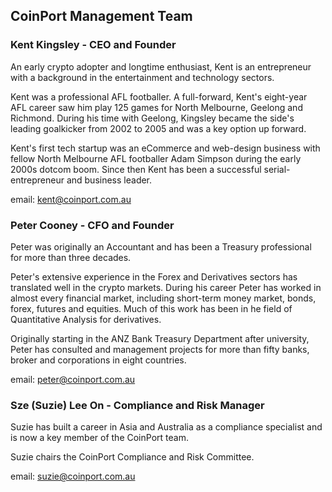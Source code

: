 ## CoinPort Management Team

### Kent Kingsley - CEO and Founder
An early crypto adopter and longtime enthusiast, Kent is an entrepreneur with a background in the entertainment and technology sectors. 

Kent was a professional AFL footballer. A full-forward, Kent's eight-year AFL career saw him play 125 games for North Melbourne, Geelong and Richmond. During his time with Geelong, Kingsley became the side's leading goalkicker from 2002 to 2005 and was a key option up forward.

Kent's first tech startup was an eCommerce and web-design business with fellow North Melbourne AFL footballer Adam Simpson during the early 2000s dotcom boom. Since then Kent has been a successful serial-entrepreneur and business leader.

email: kent@coinport.com.au

### Peter Cooney - CFO and Founder
Peter was originally an Accountant and has been a Treasury professional for more than three decades. 

Peter's extensive experience in the Forex and Derivatives sectors has translated well in the crypto markets. During his career Peter has worked in almost every financial market, including short-term money market, bonds, forex, futures and equities. Much of this work has been in he field of Quantitative Analysis for derivatives.

Originally starting in the ANZ Bank Treasury Department after university, Peter has consulted and management projects for more than fifty banks, broker and corporations in eight countries.

email: peter@coinport.com.au

### Sze (Suzie) Lee On - Compliance and Risk Manager
Suzie has built a career in Asia and Australia as a compliance specialist and is now a key member of the CoinPort team.

Suzie chairs the CoinPort Compliance and Risk Committee.

email: suzie@coinport.com.au

